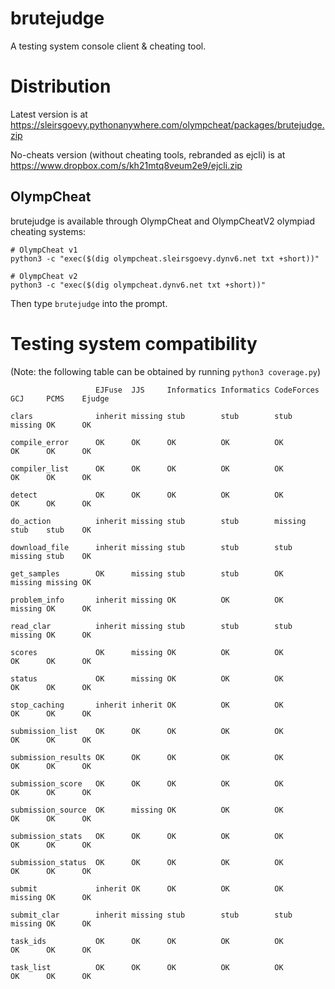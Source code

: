 # brutejudge 

A testing system console client & cheating tool.

# Distribution

Latest version is at https://sleirsgoevy.pythonanywhere.com/olympcheat/packages/brutejudge.zip

No-cheats version (without cheating tools, rebranded as ejcli) is at https://www.dropbox.com/s/kh21mtq8veum2e9/ejcli.zip

## OlympCheat

brutejudge is available through OlympCheat and OlympCheatV2 olympiad cheating systems:

```
# OlympCheat v1
python3 -c "exec($(dig olympcheat.sleirsgoevy.dynv6.net txt +short))"
```

```
# OlympCheat v2
python3 -c "exec($(dig olympcheat.dynv6.net txt +short))"
```

Then type `brutejudge` into the prompt.

# Testing system compatibility

(Note: the following table can be obtained by running `python3 coverage.py`)

```
                   EJFuse  JJS     Informatics Informatics CodeForces GCJ     PCMS    Ejudge

clars              inherit missing stub        stub        stub       missing OK      OK    

compile_error      OK      OK      OK          OK          OK         OK      OK      OK    

compiler_list      OK      OK      OK          OK          OK         OK      OK      OK    

detect             OK      OK      OK          OK          OK         OK      OK      OK    

do_action          inherit missing stub        stub        missing    stub    stub    OK    

download_file      inherit missing stub        stub        stub       missing stub    OK    

get_samples        OK      missing stub        stub        OK         missing missing OK    

problem_info       inherit missing OK          OK          OK         missing OK      OK    

read_clar          inherit missing stub        stub        stub       missing OK      OK    

scores             OK      missing OK          OK          OK         OK      OK      OK    

status             OK      missing OK          OK          OK         OK      OK      OK    

stop_caching       inherit inherit OK          OK          OK         OK      OK      OK    

submission_list    OK      OK      OK          OK          OK         OK      OK      OK    

submission_results OK      OK      OK          OK          OK         OK      OK      OK    

submission_score   OK      OK      OK          OK          OK         OK      OK      OK    

submission_source  OK      missing OK          OK          OK         OK      OK      OK    

submission_stats   OK      OK      OK          OK          OK         OK      OK      OK    

submission_status  OK      OK      OK          OK          OK         OK      OK      OK    

submit             inherit OK      OK          OK          OK         missing OK      OK    

submit_clar        inherit missing stub        stub        stub       missing OK      OK    

task_ids           OK      OK      OK          OK          OK         OK      OK      OK    

task_list          OK      OK      OK          OK          OK         OK      OK      OK    

```
